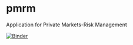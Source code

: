 # pmrm
Application for Private Markets-Risk Management

[![Binder](https://mybinder.org/badge_logo.svg)](https://mybinder.org/v2/gh/tlfmcooper/pmrm.git/HEAD)

